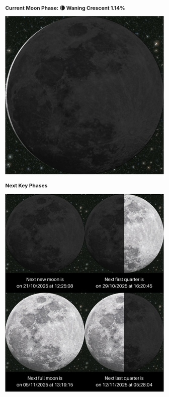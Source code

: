 ### Current Moon Phase: 🌘 Waning Crescent 1.14%
![Moon Phase](moonphase.png)
### Next Key Phases
![Gallery](gallery.png)